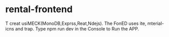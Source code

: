 # rental-frontend
T
creat usiMECK(MonoDB,Exprss,Reat,Ndejs).
The FonED uses ite, mterial-icns and trap.
Type npm run dev in the Console to Run the APP.
